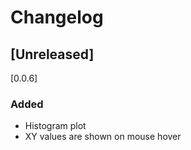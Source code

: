 # Changelog

## [Unreleased]

[0.0.6]

### Added

- Histogram plot
- XY values are shown on mouse hover
